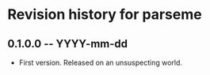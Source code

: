 # Revision history for parseme

## 0.1.0.0 -- YYYY-mm-dd

* First version. Released on an unsuspecting world.
